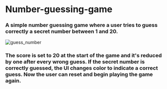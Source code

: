 # Number-guessing-game

### A simple number guessing game where a user tries to guess correctly a secret number between 1 and 20. 
 
 ![guess_number](https://user-images.githubusercontent.com/97234029/158019269-9720fc4a-bb73-4fc8-921b-e971e8e60fa8.jpg)

### The score is set to 20 at the start of the game and it's reduced by one after every wrong guess. If the secret number is correctly guessed, the UI changes color to indicate a correct guess. Now the user can reset and begin playing the game again.
